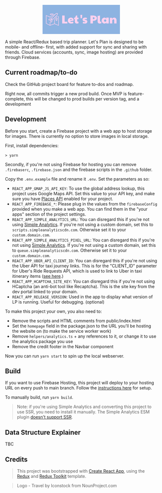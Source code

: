 <p align="center">
  <a href="https://lets-plan.ninja">
    <img src="https://raw.githubusercontent.com/dylmye/lets-plan/main/logo.png" alt="Let's Plan logo" height="96">
  </a>
</p>

A simple React/Redux based trip planner. Let's Plan is designed to be mobile- and offline- first, with added support for sync and sharing with friends. Cloud services (accounts, sync, image hosting) are provided through Firebase.

## Current roadmap/to-do

Check the GitHub project board for feature to-dos and roadmap.

Right now, all commits trigger a new prod build. Once MVP is feature-complete, this will be changed to prod builds per version tag, and a development

## Development

Before you start, create a Firebase project with a web app to host storage for images. There is currently no option to store images in local storage.

First, install dependencies:

`> yarn`

Secondly, if you're not using Firebase for hosting you can remove `.firebaserc`, `.firebase.json` and the firebase scripts in the `.github` folder.

Copy the `.env.example` file and rename it `.env`. Set the parameters as so:

- `REACT_APP_GMAP_JS_API_KEY`: To use the global address lookup, this project uses Google Maps API. Set this value to your API key, and make sure you have [Places API](https://console.cloud.google.com/marketplace/product/google/places-backend.googleapis.com) enabled for your project.
- `REACT_APP_FIREBASE_*`: Please plug in the values from the `firebaseConfig` provided when you make a web app. You can find them in the "your apps" section of the project settings.
- `REACT_APP_SIMPLE_ANALYTICS_URL`: You can disregard this if you're not using [Simple Analytics](https://simpleanalytics.com/). If you're not using a custom domain, set this to `scripts.simpleanalyticscdn.com`. Otherwise set it to your `custom.domain.com`.
- `REACT_APP_SIMPLE_ANALYTICS_PIXEL_URL`: You can disregard this if you're not using [Simple Analytics](https://simpleanalytics.com/). If you're not using a custom domain, set this to `queue.simpleanalyticscdn.com`. Otherwise set it to your `custom.domain.com`.
- `REACT_APP_UBER_API_CLIENT_ID`: You can disregard this if you're not using the Uber API for taxi journey links. This is for the "CLIENT_ID" parameter for Uber's Ride Requests API, which is used to link to Uber in taxi itinerary items ([see here](https://developer.uber.com/docs/riders/ride-requests/tutorials/deep-links/introduction#ride-requests).)
- `REACT_APP_HCAPTCHA_SITE_KEY`: You can disregard this if you're not using HCaptcha (an anti-bot tool like Recaptcha). This is the site key from the dev portal linked to your domain.
- `REACT_APP_RELEASE_VERSION`: Used in the app to display what version of LP is running. Useful for debugging. (optional)

To make this project your own, you also need to:

- Remove the scripts and HTML comments from public/index.html
- Set the `homepage` field in the package.json to the URL you'll be hosting the website on (to make the service worker work)
- Remove `helpers/analytics.ts` + any references to it, or change it to use the analytics package you use
- Remove the credit footer in the Navbar component

Now you can run `yarn start` to spin up the local webserver.

## Build

If you want to use Firebase Hosting, this project will deploy to your hosting URL on every push to main branch. Follow the [instructions here](https://create-react-app.dev/docs/deployment/#firebase) for setup.

To manually build, run `yarn build`.

> Note: if you're using Simple Analytics and converting this project to use SSR, you need to install it manually. The Simple Analytics ESM plugin [doesn't support SSR](https://github.com/DavidWells/analytics/blob/master/packages/analytics-plugin-simple-analytics/src/node.js).

## Data Structure Explainer

TBC

## Credits

> This project was bootstrapped with [Create React App](https://create-react-app.dev/), using the [Redux](https://redux.js.org/) and [Redux Toolkit](https://redux-toolkit.js.org/) template.

> Logo - Travel by Iconstock from NounProject.com
